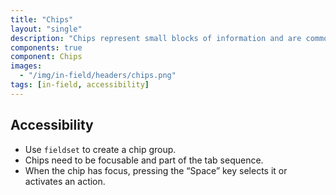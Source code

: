 ```yaml
---
title: "Chips"
layout: "single"
description: "Chips represent small blocks of information and are commonly used for input or filtering."
components: true
component: Chips
images:
  - "/img/in-field/headers/chips.png"
tags: [in-field, accessibility]
---
```


## Accessibility

- Use `fieldset` to create a chip group.
- Chips need to be focusable and part of the tab sequence.
- When the chip has focus, pressing the “Space” key selects it or activates an action.
